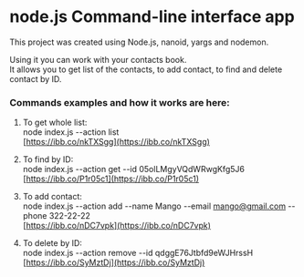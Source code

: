 # node.js Command-line interface app

This project was created using Node.js, nanoid, yargs and nodemon.

Using it you can work with your contacts book.  
It allows you to get list of the contacts, to add contact, to find and delete contact by ID.

### Commands examples and how it works are here:

1. To get whole list:  
   node index.js --action list  
   [https://ibb.co/nkTXSgg](https://ibb.co/nkTXSgg)

2. To find by ID:  
   node index.js --action get --id 05olLMgyVQdWRwgKfg5J6  
   [https://ibb.co/P1r05c1](https://ibb.co/P1r05c1)

3. To add contact:  
   node index.js --action add --name Mango --email mango@gmail.com --phone 322-22-22  
   [https://ibb.co/nDC7vpk](https://ibb.co/nDC7vpk)

4. To delete by ID:  
   node index.js --action remove --id qdggE76Jtbfd9eWJHrssH  
   [https://ibb.co/SyMztDj](https://ibb.co/SyMztDj)
